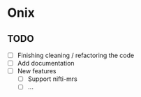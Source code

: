 # Onix

## TODO

- [ ] Finishing cleaning / refactoring the code
- [ ] Add documentation
- [ ] New features
    - [ ] Support nifti-mrs
    - [ ] ...
